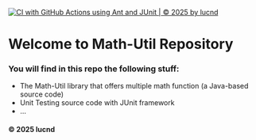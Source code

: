 [![CI with GitHub Actions using Ant and JUnit | © 2025 by lucnd](https://github.com/nguyenluc2411/math-util/actions/workflows/ci-junit.yml/badge.svg)](https://github.com/nguyenluc2411/math-util/actions/workflows/ci-junit.yml)

# Welcome to Math-Util Repository
### You will find in this repo the following stuff:
* The Math-Util library that offers multiple math function (a Java-based source code)
* Unit Testing source code with JUnit framework
* ...

#### © 2025 lucnd
